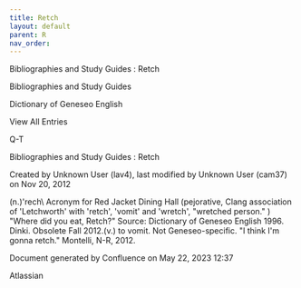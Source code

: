 ```yaml
---
title: Retch
layout: default
parent: R
nav_order:
---
```


Bibliographies and Study Guides : Retch

Bibliographies and Study Guides

Dictionary of Geneseo English

View All Entries

Q-T

Bibliographies and Study Guides : Retch

Created by  Unknown User (lav4), last modified by  Unknown User (cam37) on Nov 20, 2012

(n.)\'rech\ Acronym for Red Jacket Dining Hall (pejorative, Clang association of 'Letchworth' with 'retch', 'vomit' and 'wretch', &quot;wretched person.&quot; ) &quot;Where did you eat, Retch?&quot; Source: Dictionary of Geneseo English 1996. Dinki. Obsolete Fall 2012.(v.) to vomit. Not Geneseo-specific. &quot;I think I'm gonna retch.&quot; Montelli, N-R, 2012.

Document generated by Confluence on May 22, 2023 12:37

Atlassian

